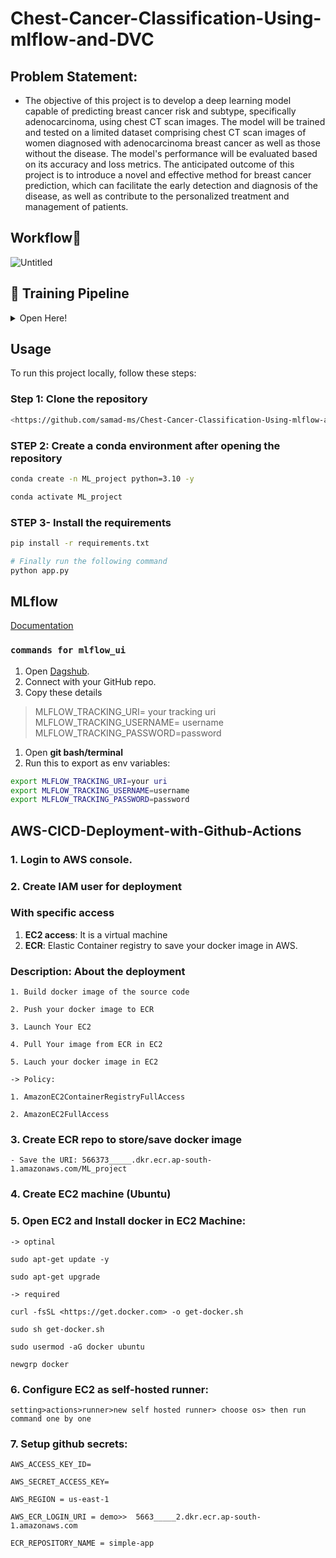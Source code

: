 # **Chest-Cancer-Classification-Using-mlflow-and-DVC**

## **Problem Statement:**

- The objective of this project is to develop a deep learning model capable of predicting breast cancer risk and subtype, specifically adenocarcinoma, using chest CT scan images. The model will be trained and tested on a limited dataset comprising chest CT scan images of women diagnosed with adenocarcinoma breast cancer as well as those without the disease. The model's performance will be evaluated based on its accuracy and loss metrics. The anticipated outcome of this project is to introduce a novel and effective method for breast cancer prediction, which can facilitate the early detection and diagnosis of the disease, as well as contribute to the personalized treatment and management of patients.

## Workflow🐍

![Untitled](https://github.com/)

## 🚀 Training Pipeline

<details>
<summary>Open Here!</summary>


```mermaid
graph TD;
    A[Start] --> B(Update schema.yaml)
    B --> C(Update params.yaml)
    C --> D(Update the entity)
    D --> E(Update the configuration manager in src config)
    E --> F(Update the components)
    F --> G(Update the pipeline)
    G --> H(Update the main.py)
    H --> I(Update the app.py)
    I --> J[End]

    style A fill:#FF0000,stroke:#FFFFFF
    style B fill:#FF0000,stroke:#FFFFFF
    style C fill:#FF0000,stroke:#FFFFFF
    style D fill:#FF0000,stroke:#FFFFFF
    style E fill:#FF0000,stroke:#FFFFFF
    style F fill:#FF0000,stroke:#FFFFFF
    style G fill:#FF0000,stroke:#FFFFFF
    style H fill:#FF0000,stroke:#FFFFFF
    style I fill:#FF0000,stroke:#FFFFFF
    style J fill:#FF0000,stroke:#FFFFFF,stroke-width:2px

```

</details>

## Usage

To run this project locally, follow these steps:

### Step 1: Clone the repository

```bash
<https://github.com/samad-ms/Chest-Cancer-Classification-Using-mlflow-and-DVC.git>

```

### STEP 2: Create a conda environment after opening the repository

```bash
conda create -n ML_project python=3.10 -y

```

```bash
conda activate ML_project

```

### STEP 3- Install the requirements

```bash
pip install -r requirements.txt

```

```bash
# Finally run the following command
python app.py

```

## MLflow

[Documentation](https://mlflow.org/docs/latest/index.html)

### `commands for mlflow_ui`

1. Open [Dagshub](https://dagshub.com/).
2. Connect with your GitHub repo.
3. Copy these details

> MLFLOW_TRACKING_URI= your tracking uri
MLFLOW_TRACKING_USERNAME= username
MLFLOW_TRACKING_PASSWORD=password
> 
1. Open **git bash/terminal**
2. Run this to export as env variables:

```bash
export MLFLOW_TRACKING_URI=your uri
export MLFLOW_TRACKING_USERNAME=username
export MLFLOW_TRACKING_PASSWORD=password

```

## AWS-CICD-Deployment-with-Github-Actions

### 1. Login to AWS console.

### 2. Create IAM user for deployment

### With specific access

1. **EC2 access**: It is a virtual machine
2. **ECR**: Elastic Container registry to save your docker image in AWS.

### Description: About the deployment

```
1. Build docker image of the source code

2. Push your docker image to ECR

3. Launch Your EC2

4. Pull Your image from ECR in EC2

5. Lauch your docker image in EC2

-> Policy:

1. AmazonEC2ContainerRegistryFullAccess

2. AmazonEC2FullAccess

```

### 3. Create ECR repo to store/save docker image

```
- Save the URI: 566373_____.dkr.ecr.ap-south-1.amazonaws.com/ML_project

```

### 4. Create EC2 machine (Ubuntu)

### 5. Open EC2 and Install docker in EC2 Machine:

```
-> optinal

sudo apt-get update -y

sudo apt-get upgrade

-> required

curl -fsSL <https://get.docker.com> -o get-docker.sh

sudo sh get-docker.sh

sudo usermod -aG docker ubuntu

newgrp docker

```

### 6. Configure EC2 as self-hosted runner:

```
setting>actions>runner>new self hosted runner> choose os> then run command one by one

```

### 7. Setup github secrets:

```
AWS_ACCESS_KEY_ID=

AWS_SECRET_ACCESS_KEY=

AWS_REGION = us-east-1

AWS_ECR_LOGIN_URI = demo>>  5663_____2.dkr.ecr.ap-south-1.amazonaws.com

ECR_REPOSITORY_NAME = simple-app

```
